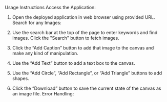 Usage Instructions
Access the Application:

1. Open the deployed application in  web browser using  provided URL.
Search for any Images:

2. Use the search bar at the top of the page to enter keywords and find images.
Click the "Search" button to fetch images.

3. Click the “Add Caption” button  to add that image to the canvas and make any kind of manipulation.
   
4. Use the “Add Text” button to add a text box to the canvas.
5. Use the “Add Circle”, “Add Rectangle”, or “Add Triangle” buttons to add shapes.

6. Click the “Download” button to save the current state of the canvas as an image file.
Error Handling:
